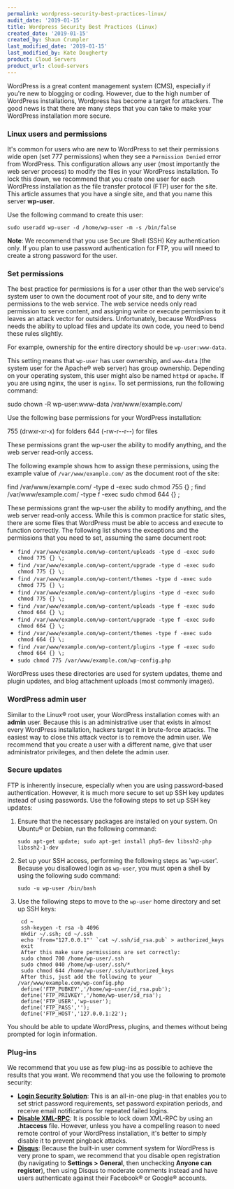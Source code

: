 ```yaml
---
permalink: wordpress-security-best-practices-linux/
audit_date: '2019-01-15'
title: Wordpress Security Best Practices (Linux)
created_date: '2019-01-15'
created_by: Shaun Crumpler
last_modified_date: '2019-01-15'
last_modified_by: Kate Dougherty
product: Cloud Servers
product_url: cloud-servers
---
```


WordPress is a great content management system (CMS), especially if you're new to blogging or coding. However, due to the high number of WordPress installations, Wordpress has become a target for attackers. The good news is that there are many steps that you can take to make your WordPress installation more secure.

### Linux users and permissions

It's common for users who are new to WordPress to set their permissions wide open (set 777 permissions) when they see a 
`Permission Denied` error from WordPress. This configuration allows any user (most importantly the web server process) to 
modify the files in your WordPress installation. To lock this down, we recommend that you create one user for each WordPress 
installation as the file transfer protocol (FTP) user for the site. This article assumes that you have a single site, and that 
you name this server **wp-user**. 

Use the following command to create this user:

    sudo useradd wp-user -d /home/wp-user -m -s /bin/false

**Note**: We recommend that you use Secure Shell (SSH) Key authentication only. If you plan to use password authentication for FTP, you will nneed to create a strong password for the user.

### Set permissions

The best practice for permissions is for a user other than the web service's system user to own the document root of your site, and to deny write permissions to the web service. The web service needs only read permission to serve content, and assigning write or execute permission to it leaves an attack vector for outsiders. Unfortunately, because WordPress needs the ability to upload files and update its own code, you need to bend these rules slightly. 

For example, ownership for the entire directory should be `wp-user:www-data`.

This setting means that `wp-user` has user ownership, and `www-data` (the system user for the Apache&reg; web server) has group ownership. Depending on your operating system, this user might also be named `httpd` or `apache`. If you are using nginx, the user is `nginx`. To set permissions, run the following command:

sudo chown -R wp-user:www-data /var/www/example.com/

Use the following base permissions for your WordPress installation:

755 (drwxr-xr-x) for folders
644 (-rw-r--r--) for files

These permissions grant the wp-user the ability to modify anything, and the web server read-only access. 

The following example shows how to assign these permissions, using the example value of `/var/www/example.com/` as the 
document root of the site:

find /var/www/example.com/ -type d -exec sudo chmod  755 {} \;
find /var/www/example.com/ -type f -exec sudo chmod 644 {} \;

These permissions grant the wp-user the ability to modify anything, and the web server read-only access. While this is common practice for static sites, there are some files that WordPress must be able to access and execute to function correctly. The following list shows the exceptions and the permissions that you need to set, assuming the same document root:

- `find /var/www/example.com/wp-content/uploads -type d -exec sudo chmod 775 {} \;`
- `find /var/www/example.com/wp-content/upgrade -type d -exec sudo chmod 775 {} \;`
- `find /var/www/example.com/wp-content/themes -type d -exec sudo chmod 775 {} \;`
- `find /var/www/example.com/wp-content/plugins -type d -exec sudo chmod 775 {} \;`
- `find /var/www/example.com/wp-content/uploads -type f -exec sudo chmod 664 {} \;`
- `find /var/www/example.com/wp-content/upgrade -type f -exec sudo chmod 664 {} \;`
- `find /var/www/example.com/wp-content/themes -type f -exec sudo chmod 664 {} \;`
- `find /var/www/example.com/wp-content/plugins -type f -exec sudo chmod 664 {} \;`
- `sudo chmod 775 /var/www/example.com/wp-config.php`

WordPress uses these directories are used for system updates, theme and plugin updates, and blog attachment uploads (most commonly images).

### WordPress admin user

Similar to the Linux&reg; root user, your WordPress installation comes with an **admin** user. Because this is an administrative user that exists in almost every WordPress installation, hackers target it in brute-force attacks. The easiest way to close this attack vector is to remove the admin user. We recommend that you create a user with a different name, give that user administrator privileges, and then delete the admin user.

### Secure updates

FTP is inherently insecure, especially when you are using password-based authentication. However, it is much more secure to set up SSH key updates instead of using passwords. Use the following steps to set up SSH key updates:

1. Ensure that the necessary packages are installed on your system. On Ubuntu&reg; or Debian, run the following command:

       sudo apt-get update; sudo apt-get install php5-dev libssh2-php libssh2-1-dev

2. Set up your SSH access, performing the following  steps as 'wp-user'. Because you disallowed login as `wp-user`, you must
   open a shell by using the following sudo command:

       sudo -u wp-user /bin/bash

3. Use the following steps to move to the `wp-user` home directory and set up SSH keys:

        cd ~
        ssh-keygen -t rsa -b 4096
        mkdir ~/.ssh; cd ~/.ssh
        echo 'from="127.0.0.1"' `cat ~/.ssh/id_rsa.pub` > authorized_keys
        exit
        After this make sure permissions are set correctly:
        sudo chmod 700 /home/wp-user/.ssh
        sudo chmod 040 /home/wp-user/.ssh/*
        sudo chmod 644 /home/wp-user/.ssh/authorized_keys
        After this, just add the following to your /var/www/example.com/wp-config.php
        define('FTP_PUBKEY','/home/wp-user/id_rsa.pub');
        define('FTP_PRIVKEY','/home/wp-user/id_rsa');
        define('FTP_USER','wp-user');
        define('FTP_PASS','');
        define('FTP_HOST','127.0.0.1:22');

You should be able to update WordPress, plugins, and themes without being prompted for login information.

### Plug-ins

We recommend that you use as few plug-ins as possible to achieve the results that you want. We recommend that you use the following to promote security:

* **[Login Security Solution](https://wordpress.org/plugins/login-security-solution)**: This is an all-in-one plug-in that enables you to set strict password requirements, set password expiration periods, and receive email notifications for repeated failed logins.
* **[Disable XML-RPC](https://wordpress.org/plugins/disable-xml-rpc)**: It is possible to lock down XML-RPC by using an **.htaccess** file. However, unless you have a compelling reason to need remote control of your WordPress installation, it's better to simply disable it to prevent pingback attacks.
* **[Disqus](https://wordpress.org/plugins/disqus-comment-system)**: Because the built-in user comment system for WordPress is very prone to spam, we recommend that you disable open registration (by navigating to **Settings > General**, then unchecking **Anyone can register**), then using Disqus to moderate comments instead and have users authenticate against their Facebook&reg; or Google&reg; accounts.
